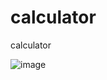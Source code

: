 # calculator
calculator



![image](https://user-images.githubusercontent.com/80160564/110218987-a4033080-7ecd-11eb-99ca-74fcf42e1bdc.png)
